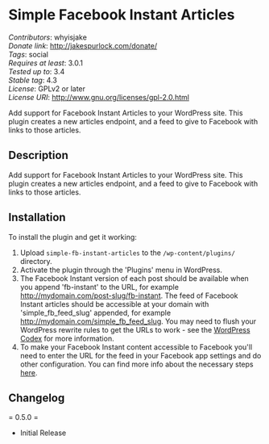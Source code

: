 # Simple Facebook Instant Articles

*Contributors*: whyisjake  
*Donate link*: http://jakespurlock.com/donate/  
*Tags*: social  
*Requires at least*: 3.0.1  
*Tested up to*: 3.4  
*Stable tag*: 4.3  
*License*: GPLv2 or later  
*License URI*: http://www.gnu.org/licenses/gpl-2.0.html

Add support for Facebook Instant Articles to your WordPress site. This plugin creates a new articles endpoint, and a feed to give to Facebook with links to those articles.

## Description

Add support for Facebook Instant Articles to your WordPress site. This plugin creates a new articles endpoint, and a feed to give to Facebook with links to those articles.

## Installation

To install the plugin and get it working:

1. Upload `simple-fb-instant-articles` to the `/wp-content/plugins/` directory.
2. Activate the plugin through the 'Plugins' menu in WordPress.
3. The Facebook Instant version of each post should be available when you append 'fb-instant' to the URL, for example http://mydomain.com/post-slug/fb-instant. The feed of Facebook Instant articles should be accessible at your domain with 'simple_fb_feed_slug' appended, for example http://mydomain.com/simple_fb_feed_slug. You may need to flush your WordPress rewrite rules to get the URLs to work - see the [WordPress Codex](https://codex.wordpress.org/Rewrite_API/flush_rules) for more information.
4. To make your Facebook Instant content accessible to Facebook you'll need to enter the URL for the feed in your Facebook app settings and do other configuration. You can find more info about the necessary steps [here](https://developers.facebook.com/docs/instant-articles/publishing).

## Changelog

= 0.5.0 =
* Initial Release

